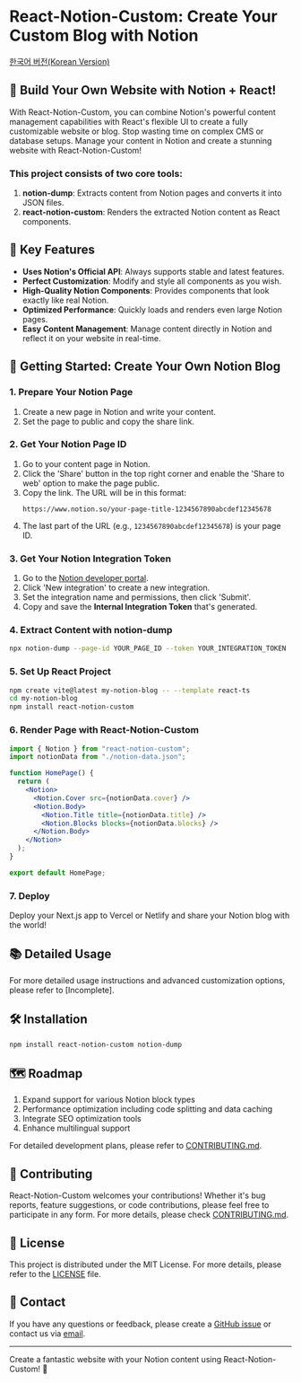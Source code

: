 # React-Notion-Custom: Create Your Custom Blog with Notion

[한국어 버전(Korean Version)](./README-KR.md)

## 🚀 Build Your Own Website with Notion + React!

With React-Notion-Custom, you can combine Notion's powerful content management capabilities with React's flexible UI to create a fully customizable website or blog. Stop wasting time on complex CMS or database setups. Manage your content in Notion and create a stunning website with React-Notion-Custom!

### This project consists of two core tools:

1. **notion-dump**: Extracts content from Notion pages and converts it into JSON files.
2. **react-notion-custom**: Renders the extracted Notion content as React components.

## 🌟 Key Features

- **Uses Notion's Official API**: Always supports stable and latest features.
- **Perfect Customization**: Modify and style all components as you wish.
- **High-Quality Notion Components**: Provides components that look exactly like real Notion.
- **Optimized Performance**: Quickly loads and renders even large Notion pages.
- **Easy Content Management**: Manage content directly in Notion and reflect it on your website in real-time.

## 🚀 Getting Started: Create Your Own Notion Blog

### 1. Prepare Your Notion Page

1. Create a new page in Notion and write your content.
2. Set the page to public and copy the share link.

### 2. Get Your Notion Page ID

1. Go to your content page in Notion.
2. Click the 'Share' button in the top right corner and enable the 'Share to web' option to make the page public.
3. Copy the link. The URL will be in this format:
   ```
   https://www.notion.so/your-page-title-1234567890abcdef12345678
   ```
4. The last part of the URL (e.g., `1234567890abcdef12345678`) is your page ID.

### 3. Get Your Notion Integration Token

1. Go to the [Notion developer portal](https://www.notion.so/my-integrations).
2. Click 'New integration' to create a new integration.
3. Set the integration name and permissions, then click 'Submit'.
4. Copy and save the **Internal Integration Token** that's generated.

### 4. Extract Content with notion-dump

```bash
npx notion-dump --page-id YOUR_PAGE_ID --token YOUR_INTEGRATION_TOKEN
```

### 5. Set Up React Project

```bash
npm create vite@latest my-notion-blog -- --template react-ts
cd my-notion-blog
npm install react-notion-custom
```

### 6. Render Page with React-Notion-Custom

```jsx
import { Notion } from "react-notion-custom";
import notionData from "./notion-data.json";

function HomePage() {
  return (
    <Notion>
      <Notion.Cover src={notionData.cover} />
      <Notion.Body>
        <Notion.Title title={notionData.title} />
        <Notion.Blocks blocks={notionData.blocks} />
      </Notion.Body>
    </Notion>
  );
}

export default HomePage;
```

### 7. Deploy

Deploy your Next.js app to Vercel or Netlify and share your Notion blog with the world!

## 📚 Detailed Usage

For more detailed usage instructions and advanced customization options, please refer to [Incomplete].

## 🛠 Installation

```bash
npm install react-notion-custom notion-dump
```

## 🗺 Roadmap

1. Expand support for various Notion block types
2. Performance optimization including code splitting and data caching
3. Integrate SEO optimization tools
4. Enhance multilingual support

For detailed development plans, please refer to [CONTRIBUTING.md](./CONTRIBUTING.md).

## 🤝 Contributing

React-Notion-Custom welcomes your contributions! Whether it's bug reports, feature suggestions, or code contributions, please feel free to participate in any form. For more details, please check [CONTRIBUTING.md](./CONTRIBUTING.md).

## 📄 License

This project is distributed under the MIT License. For more details, please refer to the [LICENSE](./LICENSE) file.

## 📮 Contact

If you have any questions or feedback, please create a [GitHub issue](https://github.com/your-repo/react-notion-custom/issues) or contact us via [email](tmdeoans@snu.ac.kr).

---

Create a fantastic website with your Notion content using React-Notion-Custom! 🎉
